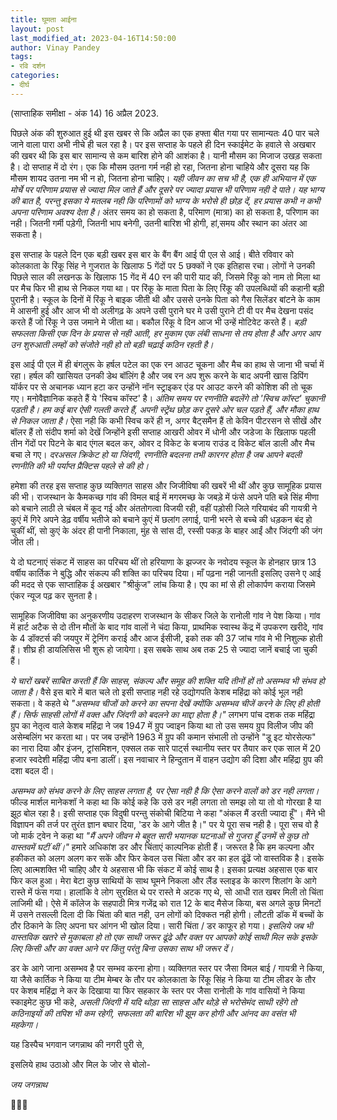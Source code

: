 ```yaml
---
title: घूमता आईना
layout: post
last_modified_at: 2023-04-16T14:50:00
author: Vinay Pandey
tags:
- रवि दर्शन
categories:
- दीर्घ
---
```

(साप्ताहिक समीक्षा - अंक 14)
16 अप्रैल 2023.

पिछले अंक की शुरुआत हुई थी इस खबर से कि अप्रैल का एक हफ्ता बीत गया पर सामान्यतः 40 पार चले जाने वाला पारा अभी नीचे ही चल रहा है। पर इस सप्ताह के पहले ही दिन स्काईमेट के हवाले से अखबार की खबर थी कि इस बार सामान्य से कम बारिश होने की आशंका है। यानी मौसम का मिजाज उखड़ सकता है। दो सप्ताह में दो रंग। एक कि मौसम उतना गर्म नही हो रहा, जितना होना चाहिये और दूसरा यह कि मौसम शायद उतना नम भी न हो, जितना होना चाहिए। *यही जीवन का सच भी है, एक ही अभियान में एक मोर्चे पर परिणाम प्रयास से ज्यादा मिल जाते हैं और दूसरे पर ज्यादा प्रयास भी परिणाम नही दे पाते। यह भाग्य की बात है, परन्तु इसका ये मतलब नही कि परिणामों को भाग्य के भरोसे ही छोड़ दें, हर प्रयास कभी न कभी अपना परिणाम अवश्य देता है।* अंतर समय का हो सकता है, परिमाण (मात्रा) का हो सकता है, परिणाम का नही। जितनी गर्मी पड़ेगी, जितनी भाप बनेगी, उतनी बारिश भी होगी, हां,समय और स्थान का अंतर आ सकता है। 

इस सप्ताह के पहले दिन एक बड़ी खबर इस बार के बैंग बैंग आई पी एल से आई। बीते रविवार को कोलकाता के रिंकू सिंह ने गुजरात के खिलाफ 5 गेंदों पर 5 छक्कों ने एक इतिहास रचा। लोगों ने उनकी पिछले साल की लखनऊ के खिलाफ 15 गेंद में 40 रन की पारी याद की, जिसमे रिंकू को नाम तो मिला था पर मैच फिर भी हाथ से निकल गया था। पर रिंकू के माता पिता के लिए रिंकू की उपलब्धियों की कहानी बड़ी पुरानी है। स्कूल के दिनों में रिंकू ने बाइक जीती थी और उससे उनके पिता को गैस सिलेंडर बांटने के काम मे आसनी हुई और आज भी वो अलीगढ़ के अपने उसी पुराने घर मे उसी पुराने टी वी पर मैच देखना पसंद करते हैं जो रिंकू ने उस जमाने मे जीता था। बकौल रिंकू वे दिन आज भी उन्हें मोटिवेट करते हैं। *बड़ी सफलता किसी एक दिन के प्रयास से नही आती, हर मुकाम एक लंबी साधना से तय होता है और अगर आप उन शुरुआती लम्हों को संजोते नही हो तो बड़ी चढ़ाई कठिन रहती है।*

इस आई पी एल में ही बंगलुरू के हर्षल पटेल का एक रन आउट चूकना और मैच का हाथ से जाना भी चर्चा में रहा। हर्षल की खासियत उनकी डेथ बॉलिंग है और जब रन अप शुरू करने के बाद अपनी खास डिपिंग यॉर्कर पर से अचानक ध्यान हटा कर उन्होंने नॉन स्ट्राइकर एंड पर  आउट करने की कोशिश की तो चूक गए। मनोवैज्ञानिक कहते हैं ये 'स्विच कॉस्ट' है। *अंतिम समय पर रणनीति बदलेंगे तो 'स्विच कॉस्ट' चुकानी पड़ती है। हम कई बार ऐसी गलती करते हैं, अपनी स्ट्रेंथ छोड़ कर दूसरे ओर चल पड़ते हैं, और मौका हाथ से निकल जाता है।* ऐसा नही कि कभी स्विच करें ही न, अगर बैट्समैन हैं तो केविन पीटरसन से सीखें और बॉलर हैं तो संदीप शर्मा को देखें जिन्होंने इसी सप्ताह आखरी ओवर में धोनी और जडेजा के खिलाफ पहली तीन गेंदों पर पिटने के बाद एंगल बदल कर, ओवर द विकेट के बजाय राउंड द विकेट बॉल डाली और मैच बचा ले गए। *दरअसल क्रिकेट हो या जिंदगी, रणनीति बदलना तभी कारगर होता है जब आपने बदली रणनीति की भी पर्याप्त प्रैक्टिस पहले से की हो।*

हमेशा की तरह इस सप्ताह कुछ व्यक्तिगत साहस और जिजीविषा की खबरें भी थीं और कुछ सामूहिक प्रयास की भी। राजस्थान के कैमकच्छ गांव की विमल बाई में  मगरमच्छ के जबड़े में फंसे अपने पति बन्ने सिंह मीणा को बचाने लाठी ले चंबल में कूद गई और अंततोगत्वा विजयी रही, वहीं पड़ोसी जिले गरियाबंद की गायत्री ने कुएं में गिरे अपने डेढ़ वर्षीय भतीजे को बचाने कुएं में छलांग लगाई, पानी भरने से बच्चे की धड़कन बंद हो चुकीं थीं, सो कुएं के अंदर ही पानी निकाला, मुंह से सांस दी, रस्सी पकड़ के बाहर आईं और जिंदगी की जंग जीत ली। 

ये दो घटनाएं संकट में साहस का परिचय थीं तो हरियाणा के झज्जर के नवोदय स्कूल के होनहार छात्र  13 वर्षीय कार्तिक ने बुद्धि और संकल्प की शक्ति का परिचय दिया। माँ पढ़ना नही जानती इसलिए उसने ए आई की मदद से एक साप्ताहिक ई अखबार "श्रीकुंज" लांच किया है। एप का मां से ही लोकार्पण कराया जिसमे एंकर न्यूज पढ़ कर सुनता है। 

सामूहिक जिजीविषा का अनुकरणीय उदाहरण राजस्थान के सीकर जिले के रानोली गांव ने पेश किया। गांव में हार्ट अटैक से दो तीन मौतों के बाद गांव वालों ने चंदा किया, प्राथमिक स्वास्थ केंद्र में उपकरण खरीदे, गांव के 4 डॉक्टर्स की जयपुर में ट्रेनिंग कराई और आज ईसीजी, इको तक की 37 जांच गांव मे भी निशुल्क होती हैं। शीघ्र ही डायलिसिस भी शुरू हो जायेगा। इस सबके साथ अब तक 25 से ज्यादा जानें बचाई जा चुकी हैं। 

*ये चारों खबरें साबित करती हैं कि साहस, संकल्प और समूह की शक्ति यदि तीनों हों तो असम्भव भी संभव हो जाता है।* वैसे इस बारे में बात चले तो इसी सप्ताह नही रहे उद्योगपति केशब महिंद्रा को कोई भूल नही सकता। वे कहते थे _"असम्भव चीजों को करने का सपना देखें क्योंकि असम्भव चीजें करने के लिए ही होती हैं। सिर्फ साहसी लोगों में वक्त और जिंदगी को बदलने का माद्दा होता है।"_  लगभग पांच दशक तक महिंद्रा ग्रुप का नेतृत्व वाले केशब महिंद्रा ने जब 1947 में ग्रुप  ज्वाइन किया था तो उस समय ग्रुप विलीज जीप की असेम्बलिंग भर करता था। पर जब उन्होंने 1963 में ग्रुप की कमान संभाली तो उन्होंने "डू इट योरसेल्फ" का नारा दिया और  इंजन, ट्रांसमिशन, एक्सल तक सारे पार्ट्स स्थानीय स्तर पर तैयार कर एक साल में 20 हजार स्वदेशी महिंद्रा जीप बना डालीं।  इस नवाचार ने हिन्दुतान में वाहन उद्योग की दिशा और महिंद्रा ग्रुप की दशा बदल दी। 

*असम्भव को संभव करने के लिए साहस लगता है, पर ऐसा नही है कि ऐसा करने वालों को डर नही लगता।* फील्ड मार्शल मानेकशॉ ने कहा था कि कोई कहे कि उसे डर नही लगता तो समझ लो या तो वो गोरखा है या झूठ बोल रहा है। इसी सप्ताह एक विदुषी परन्तु संकोची बिटिया ने कहा "अंकल मैं डरती ज्यादा हूँ"। मैंने भी विज्ञापन की तर्ज पर तुरंत ज्ञान बघार दिया, 'डर के आगे जीत है।" पर ये पूरा सच नही है। पूरा सच वो है जो मार्क ट्वेन ने कहा था _"मैं अपने जीवन मे बहुत सारी भयानक घटनाओं से गुजरा हूँ उनमें से कुछ तो वास्तवमें घटीं थीं।"_ हमारे अधिकांश डर और चिंताएं काल्पनिक होती हैं। जरूरत है कि हम कल्पना और हकीकत को अलग अलग कर सकें और फिर केवल उस चिंता और डर का हल ढूंढें जो वास्तविक है। इसके लिए आत्मशक्ति भी चाहिए और ये अहसास भी कि संकट में कोई साथ है। इसका प्रत्यक्ष अहसास एक बार फिर कल हुआ। मेरा बेटा कुछ साथियों के साथ घूमने निकला और लैंड स्लाइड के कारण शिलांग के आगे रास्ते में फंस गया। हालांकि वे लोग सुरक्षित थे पर रास्ते मे अटक गए थे, सो आधी रात खबर मिली तो चिंता लाजिमी थी। ऐसे में कॉलेज के सहपाठी मित्र गजेंद्र को रात 12 के बाद मैसेज किया, बस अगले कुछ मिनटों में उसने तसल्ली दिला दी कि चिंता की बात नही, उन लोगों को दिक्कत नही होगी। लौटती डॉक में बच्चों के ठौर ठिकाने के लिए अपना घर आंगन भी खोल दिया। सारी चिंता / डर काफूर हो गया। *इसलिये जब भी वास्तविक खतरे से मुकाबला हो तो एक साथी जरूर ढूंढे और वक्त पर आपको कोई साथी मिल सके इसके लिए किसी और का वक्त आने पर किंतु परंतु बिना उसका साथ भी जरूर दें।*

डर के आगे जाना असम्भव है पर सम्भव करना होगा। व्यक्तिगत स्तर पर जैसा विमल बाई / गायत्री ने किया, या जैसे कार्तिक ने किया या टीम मेम्बर के तौर पर कोलकाता के रिंकू सिंह ने किया या टीम लीडर के तौर पर केशब महिंद्रा ने कर के दिखाया या फिर सहकार के स्तर पर जैसा रानोली के गांव वासियों ने किया स्काइमेट कुछ भी कहे, *असली जिंदगी में यदि थोड़ा सा साहस और थोड़े से भरोसेमंद साथी रहेंगे तो कठिनाइयों की तपिश भी कम रहेगी, सफलता की बारिश भी झूम कर होगी और आंनद का वसंत भी महकेगा।*

यह डिस्पैच भगवान जगन्नाथ की नगरी पुरी से,

इसलिये हाथ उठाओ और मिल के जोर से बोलो-

*जय जगन्नाथ*

🙏🌷🌷


